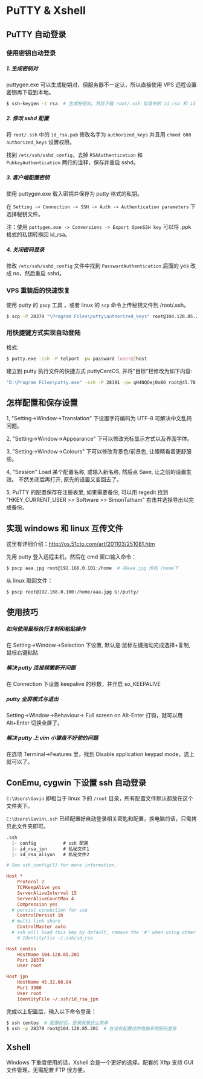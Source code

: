 # PuTTY &amp; Xshell

## PuTTY 自动登录

### 使用密钥自动登录

##### 1. 生成密钥对

puttygen.exe 可以生成秘钥对，但服务器不一定认，所以直接使用 VPS 远程设置密钥再下载到本地。

```bash
$ ssh-keygen -t rsa  # 生成秘钥对。然后下载 root/.ssh 目录中的 id_rsa 和 id_rsa.pub 到本地保存
```

##### 2. 修改 sshd 配置

将 `root/.ssh` 中的 `id_rsa.pub` 修改名字为 `authorized_keys` 并且用 `chmod 600 authorized_keys` 设置权限。

找到 `/etc/ssh/sshd_config`，去掉 `RSAAuthentication` 和 `PubkeyAuthentication` 两行的注释，保存并重启 sshd。

##### 3. 客户端配置密钥

使用 puttygen.exe 载入密钥并保存为 putty 格式的私钥。

在 `Setting -> Connection -> SSH -> Auth -> Authentication parameters` 下选择秘钥文件。

注：使用 `puttygen.exe -> Conversions -> Export OpenSSH key` 可以将 .ppk 格式的私钥转换回 id_rsa。

##### 4. 关闭密码登录

修改 `/etc/ssh/sshd_config` 文件中找到 `PasswordAuthentication` 后面的 yes 改成 no，然后重启 sshd。

### VPS 重装后的快速恢复

使用 putty 的 `pscp` 工具 ，或者 linux 的 `scp` 命令上传秘钥文件到 /root/.ssh。

```bash
$ scp -P 28379 "\Program Files\putty\authorized_keys" root@104.128.85.201:/root/.ssh/authorized_keys
```

### 用快捷键方式实现自动登陆

格式: 
```bash
$ putty.exe -ssh -P telport -pw password [user@]host
```

建立到 putty 执行文件的快捷方式 puttyCentOS, 并将"目标"栏修改为如下内容:

```bash
"D:\Program Files\putty.exe" -ssh -P 28191 -pw qH4NQOej0oBO root@45.78.32.152
```


## 怎样配置和保存设置

1, "Setting->Window->Translation" 下设置字符编码为 UTF-8 可解决中文乱码问题。

2, "Setting->Window->Appearance" 下可以修改光标显示方式以及界面字体。

3, "Setting->Window->Colours" 下可以修改背景色/前景色, 让眼睛看着更舒服些。

4, "Session" Load 某个配置名称, 或输入新名称, 然后点 Save, 让之前的设置生效。 不然关闭后再打开, 原先的设置又变回去了。

5, PuTTY 的配置保存在注册表里, 如果需要备份, 可以用 regedit 找到 "HKEY_CURRENT_USER >> Software >> SimonTatham" 右击并选择导出以完成备份。


## 实现 windows 和 linux 互传文件

这里有详细介绍：http://os.51cto.com/art/201103/251081.htm

先用 putty 登入远程主机，然后在 cmd 窗口输入命令：

```bash
$ pscp aaa.jpg root@192.168.0.101:/home  # 将aaa.jpg 传到 /home下
```

从 linux 取回文件：

```bash
$ pscp root@192.168.0.100:/home/aaa.jpg G:/putty/
```


## 使用技巧

##### 如何使用鼠标执行复制和粘贴操作

在 Setting->Window->Selection 下设置, 默认是:鼠标左键拖动完成选择+复制, 鼠标右键粘贴

##### 解决 putty 连接频繁断开问题

在 Connection 下设置 keepalive 的秒数，并开启 so_KEEPALIVE

##### putty 全屏模式与退出

Setting->Window->Behaviour-> Full screen on Alt-Enter 打钩，就可以用 Alt+Enter 切换全屏了。

##### 解决 putty 上 vim 小键盘不好使的问题

在选项 Terminal->Features 里，找到 Disable application keypad mode，选上就可以了。


## ConEmu, cygwin 下设置 ssh 自动登录

`C:\Users\Gavin` 即相当于 linux 下的 `/root` 目录，所有配置文件默认都放在这个文件夹下。

`C:\Users\Gavin\.ssh` 已经配置好自动登录相关密匙和配置，换电脑的话，只需拷贝此文件夹即可。

```txt
.ssh
  |- config          # ssh 配置
  |- id_rsa_jpn      # 私秘文件1
  |- id_rsa_aliyun   # 私秘文件2
```

```ini
# See ssh_config(5) for more information.

Host *
    Protocol 2
    TCPKeepAlive yes
    ServerAliveInterval 15
    ServerAliveCountMax 4
    Compression yes
  # persist connection for scp
    ControlPersist 1h
  # multi-link share
    ControlMaster auto
  # ssh will load this key by default, remove the '#' when using other key name
    # IdentityFile ~/.ssh/id_rsa

Host centos
    HostName 104.128.85.201
    Port 28379
    User root

Host jpn
    HostName 45.32.60.84
    Port 3300
    User root
    IdentityFile ~/.ssh/id_rsa_jpn
```

完成以上配置后，输入以下命令登录：

```bash
$ ssh centos  # 配置好后，登录就是这么简单
$ ssh -p 28379 root@104.128.85.201  # 在没有配置过的电脑采用密码登录
```


## Xshell

Windows 下重度使用的话，Xshell 会是一个更好的选择。配套的 Xftp 支持 GUI 文件管理，无需配置 FTP 很方便。
